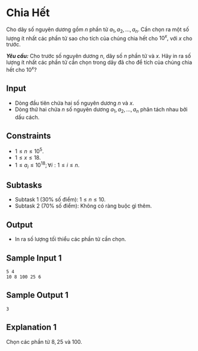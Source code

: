 # Chia Hết

Cho dãy số nguyên dương gồm $n$ phần tử $a_1, a_2, \dots, a_n$. Cần chọn ra một số lượng ít nhất các phần tử sao cho tích của chúng chia hết cho $10^x,$ với $x$ cho trước.

***Yêu cầu:*** Cho trước số nguyên dương $n,$ dãy số $n$ phần tử và $x$. Hãy in ra số lượng ít nhất các phần tử cần chọn trong dãy đã cho để tích của chúng chia hết cho $10^x?$

## Input

- Dòng đầu tiên chứa hai số nguyên dương $n$ và $x$.
- Dòng thứ hai chứa $n$ số nguyên dương $a_1, a_2, \dots, a_n$ phân tách nhau bởi dấu cách.

## Constraints

- $1 \le n \le 10^5$.
- $1 \le x \le 18$.
- $1 \le a_i \le 10^{18}; \forall i: 1 \le i \le n$.

## Subtasks

- Subtask $1$ ($30\%$ số điểm): $1 \le n \le 10$.
- Subtask $2$ ($70\%$ số điểm): Không có ràng buộc gì thêm.

## Output

- In ra số lượng tối thiểu các phần tử cần chọn.

## Sample Input 1

```
5 4
10 8 100 25 6
```

## Sample Output 1

```
3
```

## Explanation 1

Chọn các phần tử $8, 25$ và $100$.